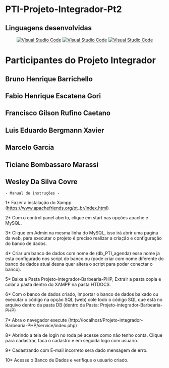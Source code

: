 # PTI-Projeto-Integrador-Pt2
## Linguagens desenvolvidas

<div align="center" dir="auto">
 <a target="_blank" rel="noopener noreferrer nofollow" href="https://img.shields.io/badge/PHP-777BB4?style=for-the-badge&logo=php&logoColor=white"><img alt="Visual Studio Code" src="https://img.shields.io/badge/HTML5-E34F26?style=for-the-badge&logo=html5&logoColor=white" data-canonical-src="https://img.shields.io/badge/PHP-777BB4?style=for-the-badge&logo=php&logoColor=white" style="max-width: 100%;"></a>   <a target="_blank" rel="noopener noreferrer nofollow" href="https://img.shields.io/badge/PHP-777BB4?style=for-the-badge&logo=php&logoColor=white"><img alt="Visual Studio Code" src="https://img.shields.io/badge/CSS3-1572B6?style=for-the-badge&logo=css3&logoColor=white" data-canonical-src="https://img.shields.io/badge/PHP-777BB4?style=for-the-badge&logo=php&logoColor=white" style="max-width: 100%;"></a>  <a target="_blank" rel="noopener noreferrer nofollow" href="https://img.shields.io/badge/PHP-777BB4?style=for-the-badge&logo=php&logoColor=white"><img alt="Visual Studio Code" src="https://img.shields.io/badge/PHP-777BB4?style=for-the-badge&logo=php&logoColor=white" data-canonical-src="https://img.shields.io/badge/PHP-777BB4?style=for-the-badge&logo=php&logoColor=white" style="max-width: 100%;"></a> </div>

# Participantes do Projeto Integrador 
## Bruno Henrique Barrichello
## Fabio Henrique Escatena Gori
## Francisco Gilson Rufino Caetano
## Luis Eduardo Bergmann Xavier
## Marcelo Garcia
## Ticiane Bombassaro Marassi
## Wesley Da Silva Covre

    - Manual de instruções -  

1* Fazer a instalação do Xampp (https://www.apachefriends.org/pt_br/index.html) 

2* Com o control panel aberto, clique em start nas opções apache e MySQL. 

3* Clique em Admin na mesma linha do MySQL, isso irá abrir uma pagina da web, para executar o projeto é preciso realizar a criação e configuração do banco de dados.

4* Criar um banco de dados com nome de (db_PTI_agenda) esse nome ja esta configurado nos script do banco ou (pode criar com nome diferente do banco de dados atual desna quer altera o script para poder conectar o banco).

5* Baixe a Pasta Projeto-integrador-Barbearia-PHP, Extrair a pasta copia e colar a pasta dentro do XAMPP na pasta HTDOCS.

6* Com o banco de dados criado, Importar o banco de dados baixado ou executar o código na opção SQL (web) cole todo o código SQL que está no arquivo dentro da pasta DB (dentro da Pasta: Projeto-integrador-Barbearia-PHP)

7* Abra o navegador execute (http://localhost/Projeto-integrador-Barbearia-PHP/service/index.php)

8* Abrindo a tela de login no roda pé acesse como não tenho conta. Clique para cadastrar, faca o cadastro e em seguida logo com usuario.

9* Cadastrando com E-mail incorreto sera dado mensagem de erro.

10* Acesse o Banco de Dados e verifique o usuario criado.
